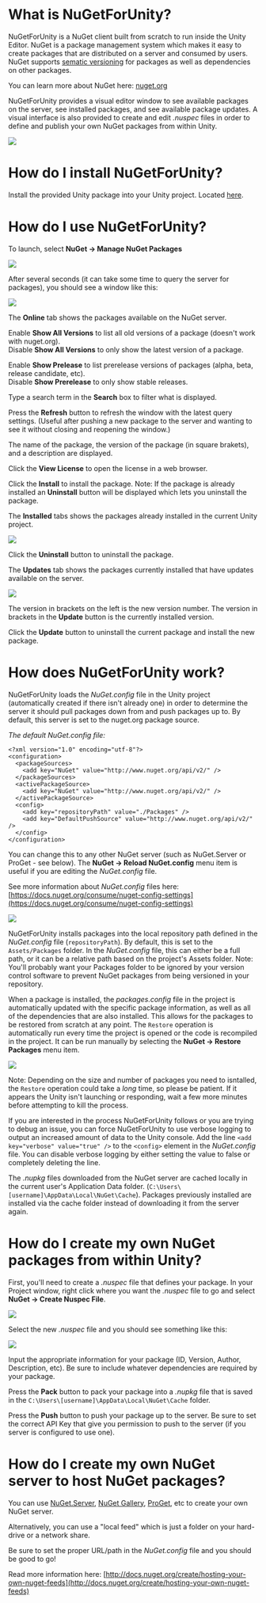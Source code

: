 # What is NuGetForUnity?
NuGetForUnity is a NuGet client built from scratch to run inside the Unity Editor.  NuGet is a package management system which makes it easy to create packages that are distributed on a server and consumed by users.  NuGet supports [sematic versioning](http://semver.org/) for packages as well as dependencies on other packages.

You can learn more about NuGet here: [nuget.org](https://www.nuget.org/)

NuGetForUnity provides a visual editor window to see available packages on the server, see installed packages, and see available package updates.  A visual interface is also provided to create and edit *.nuspec* files in order to define and publish your own NuGet packages from within Unity.

![](screenshots/online.png?raw=true)

# How do I install NuGetForUnity?
Install the provided Unity package into your Unity project.  Located [here](https://github.com/GlitchEnzo/NuGetForUnity/releases).

# How do I use NuGetForUnity?
To launch, select **NuGet → Manage NuGet Packages**

![](screenshots/menu_item.png?raw=true)

After several seconds (it can take some time to query the server for packages), you should see a window like this:

![](screenshots/online.png?raw=true)

The **Online** tab shows the packages available on the NuGet server.

Enable **Show All Versions** to list all old versions of a package (doesn't work with nuget.org).  
Disable **Show All Versions** to only show the latest version of a package.

Enable **Show Prelease** to list prerelease versions of packages (alpha, beta, release candidate, etc).  
Disable **Show Prerelease** to only show stable releases.

Type a search term in the **Search** box to filter what is displayed.

Press the **Refresh** button to refresh the window with the latest query settings. (Useful after pushing a new package to the server and wanting to see it without closing and reopening the window.)

The name of the package, the version of the package (in square brakets), and a description are displayed.

Click the **View License** to open the license in a web browser.

Click the **Install** to install the package.
Note: If the package is already installed an **Uninstall** button will be displayed which lets you uninstall the package.

The **Installed** tabs shows the packages already installed in the current Unity project.

![](screenshots/installed.png?raw=true)

Click the **Uninstall** button to uninstall the package.

The **Updates** tab shows the packages currently installed that have updates available on the server.

![](screenshots/updates.png?raw=true)

The version in brackets on the left is the new version number.  The version in brackets in the **Update** button is the currently installed version.

Click the **Update** button to uninstall the current package and install the new package.

# How does NuGetForUnity work?
NuGetForUnity loads the *NuGet.config* file in the Unity project (automatically created if there isn't already one) in order to determine the server it should pull packages down from and push packages up to.  By default, this server is set to the nuget.org package source.  

*The default NuGet.config file:*
```
<?xml version="1.0" encoding="utf-8"?>
<configuration>
  <packageSources>
    <add key="NuGet" value="http://www.nuget.org/api/v2/" />
  </packageSources>
  <activePackageSource>
    <add key="NuGet" value="http://www.nuget.org/api/v2/" />
  </activePackageSource>
  <config>
    <add key="repositoryPath" value="./Packages" />
    <add key="DefaultPushSource" value="http://www.nuget.org/api/v2/" />
  </config>
</configuration>
```

You can change this to any other NuGet server (such as NuGet.Server or ProGet - see below).  The **NuGet → Reload NuGet.config** menu item is useful if you are editing the *NuGet.config* file.

See more information about *NuGet.config* files here: [https://docs.nuget.org/consume/nuget-config-settings](https://docs.nuget.org/consume/nuget-config-settings)

![](screenshots/menu_item.png?raw=true)

NuGetForUnity installs packages into the local repository path defined in the *NuGet.config* file (`repositoryPath`).  By default, this is set to the `Assets/Packages` folder.  In the *NuGet.config* file, this can either be a full path, or it can be a relative path based on the project's Assets folder.  Note:  You'll probably want your Packages folder to be ignored by your version control software to prevent NuGet packages from being versioned in your repository.

When a package is installed, the *packages.config* file in the project is automatically updated with the specific package information, as well as all of the dependencies that are also installed.  This allows for the packages to be restored from scratch at any point.  The `Restore` operation is automatically run every time the project is opened or the code is recompiled in the project.  It can be run manually by selecting the **NuGet → Restore Packages** menu item. 

![](screenshots/menu_item.png?raw=true)

Note: Depending on the size and number of packages you need to isntalled, the `Restore` operation could take a _long_ time, so please be patient. If it appears the Unity isn't launching or responding, wait a few more minutes before attempting to kill the process.

If you are interested in the process NuGetForUnity follows or you are trying to debug an issue, you can force NuGetForUnity to use verbose logging to output an increased amount of data to the Unity console.  Add the line `<add key="verbose" value="true" />` to the `<config>` element in the *NuGet.config* file.  You can disable verbose logging by either setting the value to false or completely deleting the line.

The *.nupkg* files downloaded from the NuGet server are cached locally in the current user's Application Data folder.  (`C:\Users\[username]\AppData\Local\NuGet\Cache`).  Packages previously installed are installed via the cache folder instead of downloading it from the server again.

# How do I create my own NuGet packages from within Unity?
First, you'll need to create a *.nuspec* file that defines your package.  In your Project window, right click where you want the *.nuspec* file to go and select **NuGet → Create Nuspec File**.

![](screenshots/nuspec_menu.png?raw=true)

Select the new *.nuspec* file and you should see something like this:

![](screenshots/nuspec_editor.png?raw=true)

Input the appropriate information for your package (ID, Version, Author, Description, etc).  Be sure to include whatever dependencies are required by your package.

Press the **Pack** button to pack your package into a *.nupkg* file that is saved in the `C:\Users\[username]\AppData\Local\NuGet\Cache` folder.

Press the **Push** button to push your package up to the server.  Be sure to set the correct API Key that give you permission to push to the server (if you server is configured to use one).

# How do I create my own NuGet server to host NuGet packages?
You can use [NuGet.Server](http://nugetserver.net/), [NuGet Gallery](https://github.com/NuGet/NuGetGallery), [ProGet](http://inedo.com/proget), etc to create your own NuGet server.

Alternatively, you can use a "local feed" which is just a folder on your hard-drive or a network share.

Be sure to set the proper URL/path in the *NuGet.config* file and you should be good to go!

Read more information here: [http://docs.nuget.org/create/hosting-your-own-nuget-feeds](http://docs.nuget.org/create/hosting-your-own-nuget-feeds)
